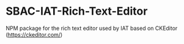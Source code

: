 # SBAC-IAT-Rich-Text-Editor
NPM package for the rich text editor used by IAT based on CKEditor (https://ckeditor.com/)
